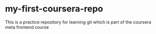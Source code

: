# my-first-coursera-repo
This is a practice repository for learning git which is part of the coursera meta frontend course
